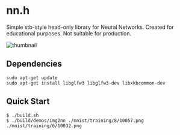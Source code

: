 # nn.h

Simple stb-style head-only library for Neural Networks. Created for educational purposes. Not suitable for production.

![thumbnail](./thumbnail.png)


## Dependencies

```
sudo apt-get update
sudo apt-get install libglfw3 libglfw3-dev libxkbcommon-dev
```

## Quick Start

```console
$ ./build.sh
$ ./build/demos/img2nn ./mnist/training/8/10057.png ./mnist/training/6/10032.png
```
